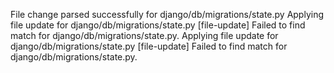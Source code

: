 File change parsed successfully for django/db/migrations/state.py
Applying file update for django/db/migrations/state.py
[file-update] Failed to find match for django/db/migrations/state.py.
Applying file update for django/db/migrations/state.py
[file-update] Failed to find match for django/db/migrations/state.py.
